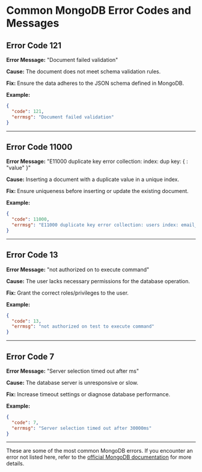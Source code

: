 # Common MongoDB Error Codes and Messages

## Error Code 121

**Error Message:** "Document failed validation"

**Cause:** The document does not meet schema validation rules.

**Fix:** Ensure the data adheres to the JSON schema defined in MongoDB.

**Example:**

```json
{
  "code": 121,
  "errmsg": "Document failed validation"
}
```

---

## Error Code 11000

**Error Message:** "E11000 duplicate key error collection: <collection> index: <index> dup key: { <field>: \"value\" }"

**Cause:** Inserting a document with a duplicate value in a unique index.

**Fix:** Ensure uniqueness before inserting or update the existing document.

**Example:**

```json
{
  "code": 11000,
  "errmsg": "E11000 duplicate key error collection: users index: email_1 dup key: { email: 'test@example.com' }"
}
```

---

## Error Code 13

**Error Message:** "not authorized on <database> to execute command"

**Cause:** The user lacks necessary permissions for the database operation.

**Fix:** Grant the correct roles/privileges to the user.

**Example:**

```json
{
  "code": 13,
  "errmsg": "not authorized on test to execute command"
}
```

---

## Error Code 7

**Error Message:** "Server selection timed out after <time>ms"

**Cause:** The database server is unresponsive or slow.

**Fix:** Increase timeout settings or diagnose database performance.

**Example:**

```json
{
  "code": 7,
  "errmsg": "Server selection timed out after 30000ms"
}
```

---

These are some of the most common MongoDB errors. If you encounter an error not listed here, refer to the [official MongoDB documentation](https://www.mongodb.com/docs/) for more details.

